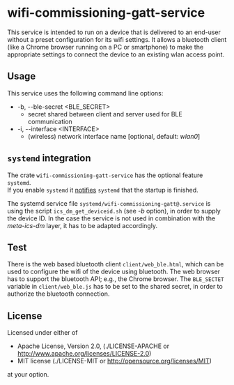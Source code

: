 # wifi-commissioning-gatt-service

This service is intended to run on a device that is delivered to an end-user without a preset configuration for its wifi settings.
It allows a bluetooth client (like a Chrome browser running on a PC or smartphone) to make the appropriate settings
to connect the device to an existing wlan access point.

## Usage
This service uses the following command line options:
- -b, --ble-secret \<BLE_SECRET\>
    - secret shared between client and server used for BLE communication
- -i, --interface \<INTERFACE\>
    - (wireless) network interface name [optional, default: *wlan0*]

## `systemd` integration

The crate `wifi-commissioning-gatt-service` has the optional feature `systemd`.<br>
If you enable `systemd` it [notifies](https://www.freedesktop.org/software/systemd/man/sd_notify.html#READY=1) `systemd` that the startup is finished.<br>

The systemd service file `systemd/wifi-commissioning-gatt@.service` is using the script `ics_dm_get_deviceid.sh` (see *-b* option), in order to supply the device ID.
In the case the service is not used in combination with the *meta-ics-dm* layer, it has to be adapted accordingly.

## Test

There is the web based bluetooth client `client/web_ble.html`, which can be used to configure the wifi of the device using bluetooth.
The web browser has to support the bluetooth API; e.g., the Chrome browser.
The `BLE_SECTET` variable in `client/web_ble.js` has to be set to the shared secret, in order to authorize the bluetooth connection.

## License

Licensed under either of

* Apache License, Version 2.0, (./LICENSE-APACHE or <http://www.apache.org/licenses/LICENSE-2.0>)
* MIT license (./LICENSE-MIT or <http://opensource.org/licenses/MIT>)

at your option.
